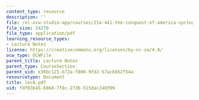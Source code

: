```yaml
---
content_type: resource
description: ''
file: /ol-ocw-studio-app/courses/21a-441-the-conquest-of-america-spring-2004/fdf03b4568687f8c2736515dac240399_lec8.pdf
file_size: 24270
file_type: application/pdf
learning_resource_types:
- Lecture Notes
license: https://creativecommons.org/licenses/by-nc-sa/4.0/
ocw_type: OCWFile
parent_title: Lecture Notes
parent_type: CourseSection
parent_uid: e36bc121-b72a-f808-9fd2-57acb852f54a
resourcetype: Document
title: lec8.pdf
uid: fdf03b45-6868-7f8c-2736-515dac240399
---
```

